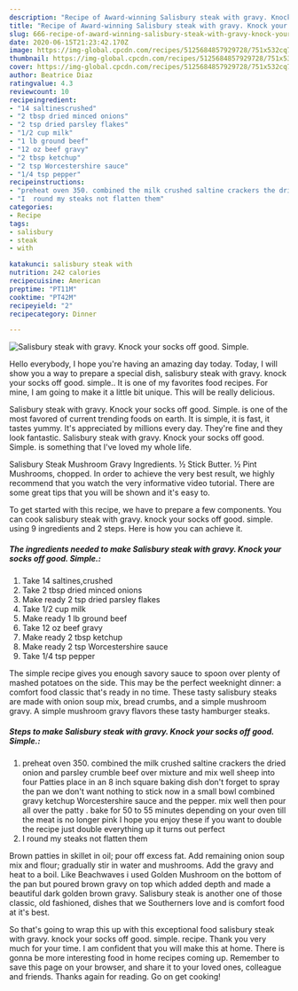 ```yaml
---
description: "Recipe of Award-winning Salisbury steak with gravy. Knock your socks off good. Simple."
title: "Recipe of Award-winning Salisbury steak with gravy. Knock your socks off good. Simple."
slug: 666-recipe-of-award-winning-salisbury-steak-with-gravy-knock-your-socks-off-good-simple
date: 2020-06-15T21:23:42.170Z
image: https://img-global.cpcdn.com/recipes/5125684857929728/751x532cq70/salisbury-steak-with-gravy-knock-your-socks-off-good-simple-recipe-main-photo.jpg
thumbnail: https://img-global.cpcdn.com/recipes/5125684857929728/751x532cq70/salisbury-steak-with-gravy-knock-your-socks-off-good-simple-recipe-main-photo.jpg
cover: https://img-global.cpcdn.com/recipes/5125684857929728/751x532cq70/salisbury-steak-with-gravy-knock-your-socks-off-good-simple-recipe-main-photo.jpg
author: Beatrice Diaz
ratingvalue: 4.3
reviewcount: 10
recipeingredient:
- "14 saltinescrushed"
- "2 tbsp dried minced onions"
- "2 tsp dried parsley flakes"
- "1/2 cup milk"
- "1 lb ground beef"
- "12 oz beef gravy"
- "2 tbsp ketchup"
- "2 tsp Worcestershire sauce"
- "1/4 tsp pepper"
recipeinstructions:
- "preheat oven 350. combined the milk crushed saltine crackers the dried onion and parsley crumble beef over mixture and mix well sheep into four Patties place in an 8 inch square baking dish don&#39;t forget to spray the pan we don&#39;t want nothing to stick now in a small bowl combined gravy ketchup Worcestershire sauce and the pepper. mix well then pour all over the patty . bake for 50 to 55 minutes depending on your oven till the meat is no longer pink I hope you enjoy these if you want to double the recipe just double everything up it turns out perfect"
- "I  round my steaks not flatten them"
categories:
- Recipe
tags:
- salisbury
- steak
- with

katakunci: salisbury steak with 
nutrition: 242 calories
recipecuisine: American
preptime: "PT11M"
cooktime: "PT42M"
recipeyield: "2"
recipecategory: Dinner

---
```



![Salisbury steak with gravy. Knock your socks off good. Simple.](https://img-global.cpcdn.com/recipes/5125684857929728/751x532cq70/salisbury-steak-with-gravy-knock-your-socks-off-good-simple-recipe-main-photo.jpg)

Hello everybody, I hope you're having an amazing day today. Today, I will show you a way to prepare a special dish, salisbury steak with gravy. knock your socks off good. simple.. It is one of my favorites food recipes. For mine, I am going to make it a little bit unique. This will be really delicious.

Salisbury steak with gravy. Knock your socks off good. Simple. is one of the most favored of current trending foods on earth. It is simple, it is fast, it tastes yummy. It's appreciated by millions every day. They're fine and they look fantastic. Salisbury steak with gravy. Knock your socks off good. Simple. is something that I've loved my whole life.

Salisbury Steak Mushroom Gravy Ingredients. ½ Stick Butter. ½ Pint Mushrooms, chopped. In order to achieve the very best result, we highly recommend that you watch the very informative video tutorial. There are some great tips that you will be shown and it&#39;s easy to.


To get started with this recipe, we have to prepare a few components. You can cook salisbury steak with gravy. knock your socks off good. simple. using 9 ingredients and 2 steps. Here is how you can achieve it.

<!--inarticleads1-->

##### The ingredients needed to make Salisbury steak with gravy. Knock your socks off good. Simple.:

1. Take 14 saltines,crushed
1. Take 2 tbsp dried minced onions
1. Make ready 2 tsp dried parsley flakes
1. Take 1/2 cup milk
1. Make ready 1 lb ground beef
1. Take 12 oz beef gravy
1. Make ready 2 tbsp ketchup
1. Make ready 2 tsp Worcestershire sauce
1. Take 1/4 tsp pepper


The simple recipe gives you enough savory sauce to spoon over plenty of mashed potatoes on the side. This may be the perfect weeknight dinner: a comfort food classic that&#39;s ready in no time. These tasty salisbury steaks are made with onion soup mix, bread crumbs, and a simple mushroom gravy. A simple mushroom gravy flavors these tasty hamburger steaks. 

<!--inarticleads2-->

##### Steps to make Salisbury steak with gravy. Knock your socks off good. Simple.:

1. preheat oven 350. combined the milk crushed saltine crackers the dried onion and parsley crumble beef over mixture and mix well sheep into four Patties place in an 8 inch square baking dish don&#39;t forget to spray the pan we don&#39;t want nothing to stick now in a small bowl combined gravy ketchup Worcestershire sauce and the pepper. mix well then pour all over the patty . bake for 50 to 55 minutes depending on your oven till the meat is no longer pink I hope you enjoy these if you want to double the recipe just double everything up it turns out perfect
1. I  round my steaks not flatten them


Brown patties in skillet in oil; pour off excess fat. Add remaining onion soup mix and flour; gradually stir in water and mushrooms. Add the gravy and heat to a boil. Like Beachwaves i used Golden Mushroom on the bottom of the pan but poured brown gravy on top which added depth and made a beautiful dark golden brown gravy. Salisbury steak is another one of those classic, old fashioned, dishes that we Southerners love and is comfort food at it&#39;s best. 

So that's going to wrap this up with this exceptional food salisbury steak with gravy. knock your socks off good. simple. recipe. Thank you very much for your time. I am confident that you will make this at home. There is gonna be more interesting food in home recipes coming up. Remember to save this page on your browser, and share it to your loved ones, colleague and friends. Thanks again for reading. Go on get cooking!
